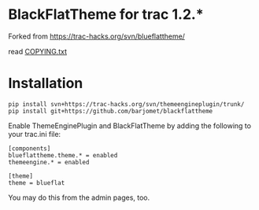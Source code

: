BlackFlatTheme for trac 1.2.*
=============================

Forked from https://trac-hacks.org/svn/blueflattheme/

read [COPYING.txt](COPYING.txt)

# Installation
```
pip install svn+https://trac-hacks.org/svn/themeengineplugin/trunk/
pip install git+https://github.com/barjomet/blackflattheme
```

Enable ThemeEnginePlugin and BlackFlatTheme by adding the following to your trac.ini file:

```
[components]
blueflattheme.theme.* = enabled
themeengine.* = enabled

[theme]
theme = blueflat
```

You may do this from the admin pages, too.


